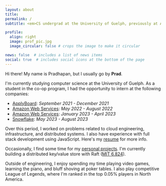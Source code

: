 ```yaml
---
layout: about
title:
permalink: /
subtitle: <em>CS undergrad at the University of Guelph, previously at AWS and Snowflake</em>.

profile:
  align: right
  image: prof_pic.jpg
  image_circular: false # crops the image to make it circular

news: false  # includes a list of news items
social: true  # includes social icons at the bottom of the page
---
```


Hi there! My name is Pradhapan, but I usually go by **Prad**.

I'm currently studying computer science at the University of Guelph. As a student in the co-op program, I had the opportunity
to intern at the following companies:
  - [ApplyBoard](https://www.applyboard.com/): *September 2021 - December 2021*
  - [Amazon Web Services](https://aws.amazon.com/): *May 2022 - August 2022*
  - [Amazon Web Services](https://aws.amazon.com/): *January 2023 - April 2023*
  - [Snowflake](https://www.snowflake.com/en/): *May 2023 - August 2023*

Over this period, I worked on problems related to cloud engineering, infrastructure, and distributed systems. I also
have experience with full stack development using JavaScript. Here's my [resume](/assets/pdf/resume.pdf) for more info.

Occasionally, I find some time for my [personal projects](/projects). I'm currently building a distributed key/value store with
Raft ([MIT 6.824](http://nil.csail.mit.edu/6.824/2022/)).

Outside of engineering, I enjoy spending my time playing video games, learning the piano, and bluff shoving at poker tables. I also
play competitive League of Legends, where I'm ranked in the top 0.05% players in North America.
